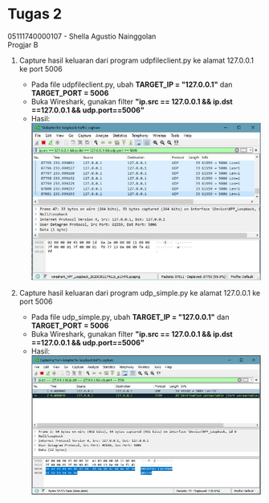 # Tugas 2
05111740000107 - Shella Agustio Nainggolan <br>
Progjar B
<br>
1. Capture hasil keluaran dari program udpfileclient.py ke alamat 127.0.0.1 ke port 5006
	- Pada file udpfileclient.py, ubah **TARGET_IP = "127.0.0.1"** dan **TARGET_PORT = 5006**
	- Buka Wireshark, gunakan filter **"ip.src == 127.0.0.1 && ip.dst ==127.0.0.1 && udp.port==5006"**
	- Hasil:<br>
	![enter image description here](https://github.com/shellaagn/progjar-b-its-2020/blob/master/tugas2/udpfileclient-wireshark.JPG)

2. Capture hasil keluaran dari program udp_simple.py ke alamat 127.0.0.1 ke port 5006
	- 	Pada file udp_simple.py, ubah **TARGET_IP = "127.0.0.1"** dan **TARGET_PORT = 5006**
	- Buka Wireshark, gunakan filter **"ip.src == 127.0.0.1 && ip.dst ==127.0.0.1 && udp.port==5006"**
	- Hasil:<br>
	![enter image description here](https://github.com/shellaagn/progjar-b-its-2020/blob/master/tugas2/udp_simple-wireshark.JPG)
